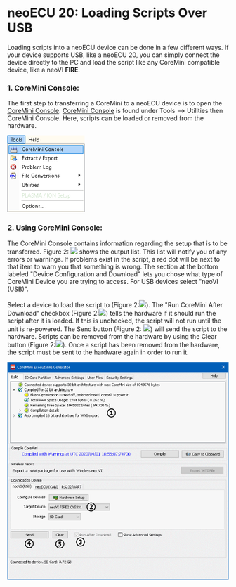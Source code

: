 # neoECU 20: Loading Scripts Over USB

Loading scripts into a neoECU device can be done in a few different ways. If your device supports USB, like a neoECU 20, you can simply connect the device directly to the PC and load the script like any CoreMini compatible device, like a neoVI **FIRE**.

### 1. CoreMini Console:

The first step to transferring a CoreMini to a neoECU device is to open the [CoreMini Console](../../../vehicle-spy-main-menus/main-menu-tools/utilities-coremini-console/). [CoreMini Console](../../../vehicle-spy-main-menus/main-menu-tools/utilities-coremini-console/) is found under Tools --> Utilities then CoreMini Console. Here, scripts can be loaded or removed from the hardware.

![Figure 1: Location of the CoreMini Console.](../../../.gitbook/assets/CoreMiniConsoleMenu.gif)

### 2. Using CoreMini Console:

The CoreMini Console contains information regarding the setup that is to be transferred. Figure 2: ![](https://cdn.intrepidcs.net/support/VehicleSpy/assets/smOne.gif) shows the output list. This list will notify you of any errors or warnings. If problems exist in the script, a red dot will be next to that item to warn you that something is wrong. The section at the bottom labeled "Device Configuration and Download" lets you chose what type of CoreMini Device you are trying to access. For USB devices select "neoVI (USB)".\
\
Select a device to load the script to (Figure 2:![](https://cdn.intrepidcs.net/support/VehicleSpy/assets/smTwo.gif)). The "Run CoreMini After Download" checkbox (Figure 2:![](https://cdn.intrepidcs.net/support/VehicleSpy/assets/smThree.gif)) tells the hardware if it should run the script after it is loaded. If this is unchecked, the script will not run until the unit is re-powered. The Send button (Figure 2: ![](https://cdn.intrepidcs.net/support/VehicleSpy/assets/smFour.gif)) will send the script to the hardware. Scripts can be removed from the hardware by using the Clear button (Figure 2:![](https://cdn.intrepidcs.net/support/VehicleSpy/assets/smFive.gif)). Once a script has been removed from the hardware, the script must be sent to the hardware again in order to run it.

![Figure 2: The CoreMini Console.](../../../.gitbook/assets/CoreMiniConsole.gif)
